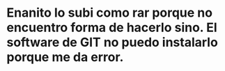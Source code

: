 # Enanito lo subi como rar porque no encuentro forma de hacerlo sino. El software de GIT no puedo instalarlo porque me da error.
